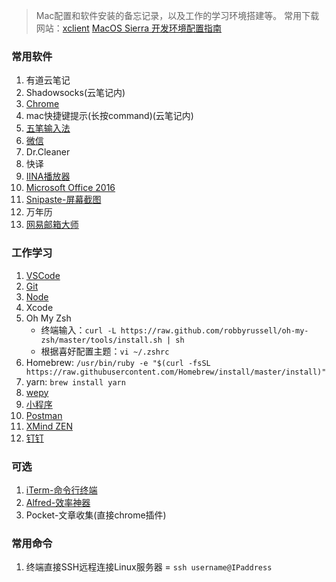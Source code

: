 > Mac配置和软件安装的备忘记录，以及工作的学习环境搭建等。
> 常用下载网站：[xclient](http://xclient.info/?t=5d76255927ad01f925e02fd6e6f50c7e56d41b4f)
> [MacOS Sierra 开发环境配置指南](https://segmentfault.com/a/1190000011473492)

### 常用软件
1. 有道云笔记
2. Shadowsocks(云笔记内)
3. [Chrome](https://www.google.cn/chrome/index.html)
4. mac快捷键提示(长按command)(云笔记内)
5. [五笔输入法](https://qingg.im/mac/)
6. [微信](https://weixin.qq.com/)
7. Dr.Cleaner
8. 快译
9. [IINA播放器](https://lhc70000.github.io/iina/zh-cn/)
10. [Microsoft Office 2016](http://xclient.info/s/office-for-mac-2016.html?t=a118b189e07b917a4df860f52ed5314ebf2c6c57)
11. [Snipaste-屏幕截图](https://zh.snipaste.com/)
12. 万年历
13. [网易邮箱大师](https://mail.163.com/dashi/)


### 工作学习
1. [VSCode](https://code.visualstudio.com/)
2. [Git](https://git-scm.com/downloads)
3. [Node](https://nodejs.org/zh-cn/)
4. Xcode
5. Oh My Zsh
    - 终端输入：`curl -L https://raw.github.com/robbyrussell/oh-my-zsh/master/tools/install.sh | sh`
    - 根据喜好配置主题：`vi ~/.zshrc`
6. Homebrew: `/usr/bin/ruby -e "$(curl -fsSL https://raw.githubusercontent.com/Homebrew/install/master/install)"`
7. yarn: `brew install yarn`
8. [wepy](https://tencent.github.io/wepy/document.html#/?id=%E5%BF%AB%E9%80%9F%E5%85%A5%E9%97%A8%E6%8C%87%E5%8D%97)
9. [小程序](https://developers.weixin.qq.com/miniprogram/dev/quickstart/basic/getting-started.html)
10. [Postman](https://www.getpostman.com/apps)
11. [XMind ZEN](https://www.xmind.cn/zen/)
12. [钉钉](https://www.dingtalk.com/)


### 可选
1. [iTerm-命令行终端](https://www.iterm2.com/)
2. [Alfred-效率神器](https://www.alfredapp.com/)
3. Pocket-文章收集(直接chrome插件)

### 常用命令
1. 终端直接SSH远程连接Linux服务器 = `ssh username@IPaddress`